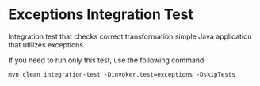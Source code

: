 # Exceptions Integration Test

Integration test that checks correct transformation simple Java application
that utilizes exceptions. 

If you need to run only this test, use the following command:

```shell
mvn clean integration-test -Dinvoker.test=exceptions -DskipTests
```
